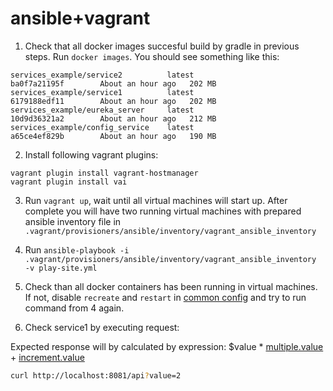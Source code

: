 # ansible+vagrant

1. Check that all docker images succesful build by gradle in previous steps. Run `docker images`. You should see something like this:

```
services_example/service2          latest                          ba0f7a21195f        About an hour ago   202 MB
services_example/service1          latest                          6179188edf11        About an hour ago   202 MB
services_example/eureka_server     latest                          10d9d36321a2        About an hour ago   212 MB
services_example/config_service    latest                          a65ce4ef829b        About an hour ago   190 MB
```

2. Install following vagrant plugins:
```
vagrant plugin install vagrant-hostmanager
vagrant plugin install vai
```

3. Run `vagrant up`, wait until all virtual machines will start up. After complete you will have two running virtual machines with prepared ansible inventory file in `.vagrant/provisioners/ansible/inventory/vagrant_ansible_inventory`

4. Run `ansible-playbook -i .vagrant/provisioners/ansible/inventory/vagrant_ansible_inventory  -v play-site.yml`

5. Check than all docker containers has been running in virtual machines. If not, disable `recreate` and `restart` in [common config](/vagrant/roles/common/vars/main.yml) and try to run command from 4 again.

6. Check service1 by executing request:

Expected response will by calculated by expression: $value * [multiple.value](/multiply-production.properties) + [increment.value](/public-production.properties)
```bash
curl http://localhost:8081/api?value=2 
